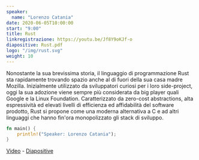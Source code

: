 ```yaml
---
speaker:
  name: "Lorenzo Catania"
date: 2020-06-05T10:00:00
start: "9:00"
title: Rust
linkregistrazione: https://youtu.be/Jf8Y9oKJf-o
diapositive: Rust.pdf
logo: "/img/rust.svg"
weight: 10
---
```


Nonostante la sua brevissima storia, il linguaggio di programmazione Rust sta rapidamente trovando spazio anche al di fuori della sua casa madre Mozilla. Inizialmente utilizzato da sviluppatori curiosi per i loro side-project, oggi la sua adozione viene sempre più considerata da big player quali Google e la Linux Foundation. Caratterizzato da zero-cost abstractions, alta espressività ed elevati livelli di efficienza ed affidabilità del software prodotto, Rust si propone come una moderna alternativa a C e ad altri linguaggi che hanno fin'ora monopolizzato gli stack di sviluppo.

```rust
fn main() {
    println!("Speaker: Lorenzo Catania");
}
```

[Video](https://youtu.be/Jf8Y9oKJf-o) - [Diapositive](/diapositive/Rust.pdf) 

